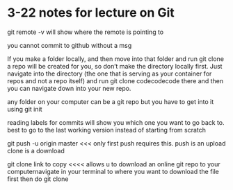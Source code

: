 # 3-22 notes for lecture on Git

git remote -v will show where the remote is pointing to

you cannot commit to github without a msg

If you make a folder locally, and then move into that folder and run git clone a repo will be created for you, so don’t make the directory locally first. Just navigate into the directory (the one that is serving as your container for repos and not a repo itself) and run git clone codecodecode there and then you can navigate down into your new repo.

any folder on your computer can be a git repo but you have to get into it using git init

reading labels for commits will show you which one you want to go back to. best to go to the last working version instead of starting from scratch

git push -u origin master <<< only first push requires this. push is an upload clone is a download

git clone link to copy  <<<< allows u to download an online git repo to your computernavigate in your terminal to where you want to download the file first then do git clone